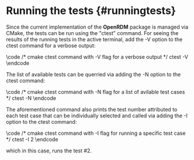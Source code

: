 Running the tests    {#runningtests}
=================

Since the current implementation of the <b>OpenRDM</b> package is managed via CMake,
the tests can be run using the "ctest" command. For seeing the results of the running
tests in the active terminal, add the -V option to the ctest command for a verbose output:

\code
/* cmake ctest command with -V flag for a verbose output */
ctest -V
\endcode

The list of available tests can be querried via adding the -N option to the ctest command:

\code
/* cmake ctest command with -N flag for a list of avilable test cases */
ctest -N
\endcode

The aforementioned command also prints the test number attributed to each test case that can
be individually selected and called via adding the -I option to the ctest command:

\code
/* cmake ctest command with -I flag for running a specific test case */
ctest -I 2
\endcode

which in this case, runs the test \#2.
